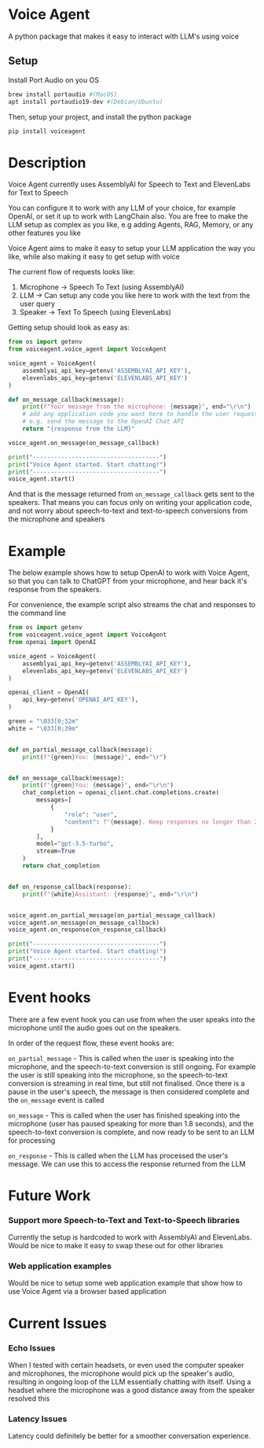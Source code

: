# Voice Agent

A python package that makes it easy to interact with LLM's using voice

## Setup
Install Port Audio on you OS
```bash
brew install portaudio #(MacOS)
apt install portaudio19-dev #(Debian/Ubuntu)
```
Then, setup your project, and install the python package
```bash
pip install voiceagent
```

# Description
Voice Agent currently uses AssemblyAI for Speech to Text and ElevenLabs for Text to Speech

You can configure it to work with any LLM of your choice, for example OpenAI,
or set it up to work with LangChain also. You are free to make the LLM setup
as complex as you like, e.g adding Agents, RAG, Memory, or any other features
you like

Voice Agent aims to make it easy to setup your LLM application the way you like,
while also making it easy to get setup with voice

The current flow of requests looks like:
1. Microphone -> Speech To Text (using AssemblyAI)
2. LLM -> Can setup any code you like here to work with the text from the user query
3. Speaker -> Text To Speech (using ElevenLabs)

Getting setup should look as easy as:

```python
from os import getenv
from voiceagent.voice_agent import VoiceAgent

voice_agent = VoiceAgent(
    assemblyai_api_key=getenv('ASSEMBLYAI_API_KEY'),
    elevenlabs_api_key=getenv('ELEVENLABS_API_KEY')
)

def on_message_callback(message):
    print(f"Your message from the microphone: {message}", end="\r\n")
    # add any application code you want here to handle the user request
    # e.g. send the message to the OpenAI Chat API
    return "{response from the LLM}"

voice_agent.on_message(on_message_callback)

print("------------------------------------")
print("Voice Agent started. Start chatting!")
print("------------------------------------")
voice_agent.start()
```

And that is the message returned from `on_message_callback` gets sent to the speakers.
That means you can focus only on writing your application code, and not worry about
speech-to-text and text-to-speech conversions from the microphone and speakers

# Example
The below example shows how to setup OpenAI to work with Voice Agent, so that
you can talk to ChatGPT from your microphone, and hear back it's response from
the speakers.

For convenience, the example script also streams the chat and responses to the command line

```python
from os import getenv
from voiceagent.voice_agent import VoiceAgent
from openai import OpenAI

voice_agent = VoiceAgent(
    assemblyai_api_key=getenv('ASSEMBLYAI_API_KEY'),
    elevenlabs_api_key=getenv('ELEVENLABS_API_KEY')
)

openai_client = OpenAI(
    api_key=getenv('OPENAI_API_KEY'),
)

green = "\033[0;32m"
white = "\033[0;39m"


def on_partial_message_callback(message):
    print(f"{green}You: {message}", end="\r")


def on_message_callback(message):
    print(f"{green}You: {message}", end="\r\n")
    chat_completion = openai_client.chat.completions.create(
        messages=[
            {
                "role": "user",
                "content": f"{message}. Keep responses no longer than 20 words",
            }
        ],
        model="gpt-3.5-turbo",
        stream=True
    )
    return chat_completion


def on_response_callback(response):
    print(f"{white}Assistant: {response}", end="\r\n")


voice_agent.on_partial_message(on_partial_message_callback)
voice_agent.on_message(on_message_callback)
voice_agent.on_response(on_response_callback)

print("------------------------------------")
print("Voice Agent started. Start chatting!")
print("------------------------------------")
voice_agent.start()
```

# Event hooks
There are a few event hook you can use from when the user speaks into the microphone
until the audio goes out on the speakers.

In order of the request flow, these event hooks are:

`on_partial_message` - This is called when the user is speaking into the
    microphone, and the speech-to-text conversion is still ongoing. For example
    the user is still speaking into the microphone, so the speech-to-text
    conversion is streaming in real time, but still not finalised. Once there
    is a pause in the user's speech, the message is then considered complete
    and the `on_message` event is called

`on_message` - This is called when the user has finished speaking into the
    microphone (user has paused speaking for more than 1.8 seconds),
    and the speech-to-text conversion is complete, and now ready to be sent
    to an LLM for processing

`on_response` - This is called when the LLM has processed the user's message.
We can use this to access the response returned from the LLM

# Future Work

### Support more Speech-to-Text and Text-to-Speech libraries
Currently the setup is hardcoded to work with AssemblyAI and ElevenLabs. Would
be nice to make it easy to swap these out for other libraries

### Web application examples
Would be nice to setup some web application example that show how to use Voice
Agent via a browser based application

# Current Issues

### Echo Issues
When I tested with certain headsets, or even used the computer speaker and
microphones, the microphone would pick up the speaker's audio,
resulting in ongoing loop of the LLM essentially chatting with itself. Using
a headset where the microphone was a good distance away from the speaker resolved
this

### Latency Issues
Latency could definitely be better for a smoother conversation experience.




